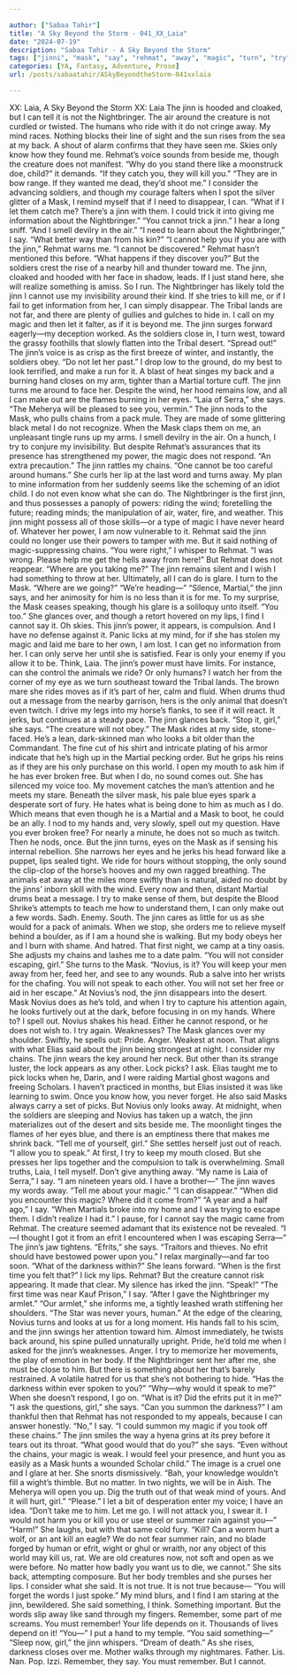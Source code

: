 ```yaml
---

author: ["Sabaa Tahir"]
title: "A Sky Beyond the Storm - 041_XX_Laia"
date: "2024-07-19"
description: "Sabaa Tahir - A Sky Beyond the Storm"
tags: ["jinni", "mask", "say", "rehmat", "away", "magic", "turn", "try", "martial", "power", "said", "novius", "laia", "nightbringer", "around", "creature", "back", "kill", "first", "eye", "chain", "lip", "ride", "mind", "though"]
categories: [YA, Fantasy, Adventure, Prose]
url: /posts/sabaatahir/ASkyBeyondtheStorm-041xxlaia

---
```



XX: Laia, A Sky Beyond the Storm
XX: Laia
The jinn is hooded and cloaked, but I can tell it is not the Nightbringer. The air around the creature is not curdled or twisted. The humans who ride with it do not cringe away.
My mind races. Nothing blocks their line of sight and the sun rises from the sea at my back. A shout of alarm confirms that they have seen me. Skies only know how they found me.
Rehmat’s voice sounds from beside me, though the creature does not manifest. “Why do you stand there like a moonstruck doe, child?” it demands. “If they catch you, they will kill you.”
“They are in bow range. If they wanted me dead, they’d shoot me.” I consider the advancing soldiers, and though my courage falters when I spot the silver glitter of a Mask, I remind myself that if I need to disappear, I can. “What if I let them catch me? There’s a jinn with them. I could trick it into giving me information about the Nightbringer.”
“You cannot trick a jinn.” I hear a long sniff. “And I smell devilry in the air.”
“I need to learn about the Nightbringer,” I say. “What better way than from his kin?”
“I cannot help you if you are with the jinn,” Rehmat warns me. “I cannot be discovered.”
Rehmat hasn’t mentioned this before. “What happens if they discover you?”
But the soldiers crest the rise of a nearby hill and thunder toward me. The jinn, cloaked and hooded with her face in shadow, leads.
If I just stand here, she will realize something is amiss. So I run. The Nightbringer has likely told the jinn I cannot use my invisibility around their kind. If she tries to kill me, or if I fail to get information from her, I can simply disappear. The Tribal lands are not far, and there are plenty of gullies and gulches to hide in.
I call on my magic and then let it falter, as if it is beyond me. The jinn surges forward eagerly—my deception worked. As the soldiers close in, I turn west, toward the grassy foothills that slowly flatten into the Tribal desert.
“Spread out!” The jinn’s voice is as crisp as the first breeze of winter, and instantly, the soldiers obey. “Do not let her past.”
I drop low to the ground, do my best to look terrified, and make a run for it. A blast of heat singes my back and a burning hand closes on my arm, tighter than a Martial torture cuff.
The jinn turns me around to face her. Despite the wind, her hood remains low, and all I can make out are the flames burning in her eyes.
“Laia of Serra,” she says. “The Meherya will be pleased to see you, vermin.”
The jinn nods to the Mask, who pulls chains from a pack mule. They are made of some glittering black metal I do not recognize. When the Mask claps them on me, an unpleasant tingle runs up my arms.
I smell devilry in the air. 
On a hunch, I try to conjure my invisibility. But despite Rehmat’s assurances that its presence has strengthened my power, the magic does not respond.
“An extra precaution.” The jinn rattles my chains. “One cannot be too careful around humans.” She curls her lip at the last word and turns away.
My plan to mine information from her suddenly seems like the scheming of an idiot child. I do not even know what she can do. The Nightbringer is the first jinn, and thus possesses a panoply of powers: riding the wind; foretelling the future; reading minds; the manipulation of air, water, fire, and weather. This jinn might possess all of those skills—or a type of magic I have never heard of.
Whatever her power, I am now vulnerable to it. Rehmat said the jinn could no longer use their powers to tamper with me. But it said nothing of magic-suppressing chains.
“You were right,” I whisper to Rehmat. “I was wrong. Please help me get the hells away from here!”
But Rehmat does not reappear.
“Where are you taking me?” The jinn remains silent and I wish I had something to throw at her. Ultimately, all I can do is glare. I turn to the Mask. “Where are we going?”
“We’re heading—”
“Silence, Martial,” the jinn says, and her animosity for him is no less than it is for me. To my surprise, the Mask ceases speaking, though his glare is a soliloquy unto itself.
“You too.” She glances over, and though a retort hovered on my lips, I find I cannot say it. Oh skies. This jinn’s power, it appears, is compulsion. And I have no defense against it.
Panic licks at my mind, for if she has stolen my magic and laid me bare to her own, I am lost. I can get no information from her. I can only serve her until she is satisfied.
Fear is only your enemy if you allow it to be. Think, Laia. The jinn’s power must have limits. For instance, can she control the animals we ride? Or only humans?
I watch her from the corner of my eye as we turn southeast toward the Tribal lands. The brown mare she rides moves as if it’s part of her, calm and fluid. When drums thud out a message from the nearby garrison, hers is the only animal that doesn’t even twitch.
I drive my legs into my horse’s flanks, to see if it will react. It jerks, but continues at a steady pace. The jinn glances back.
“Stop it, girl,” she says. “The creature will not obey.”
The Mask rides at my side, stone-faced. He’s a lean, dark-skinned man who looks a bit older than the Commandant. The fine cut of his shirt and intricate plating of his armor indicate that he’s high up in the Martial pecking order. But he grips his reins as if they are his only purchase on this world.
I open my mouth to ask him if he has ever broken free. But when I do, no sound comes out. She has silenced my voice too.
My movement catches the man’s attention and he meets my stare. Beneath the silver mask, his pale blue eyes spark a desperate sort of fury. He hates what is being done to him as much as I do.
Which means that even though he is a Martial and a Mask to boot, he could be an ally.
I nod to my hands and, very slowly, spell out my question. Have you ever broken free?
For nearly a minute, he does not so much as twitch. Then he nods, once.
But the jinn turns, eyes on the Mask as if sensing his internal rebellion. She narrows her eyes and he jerks his head forward like a puppet, lips sealed tight.
We ride for hours without stopping, the only sound the clip-clop of the horse’s hooves and my own ragged breathing. The animals eat away at the miles more swiftly than is natural, aided no doubt by the jinns’ inborn skill with the wind. Every now and then, distant Martial drums beat a message. I try to make sense of them, but despite the Blood Shrike’s attempts to teach me how to understand them, I can only make out a few words. Sadh. Enemy. South.
The jinn cares as little for us as she would for a pack of animals. When we stop, she orders me to relieve myself behind a boulder, as if I am a hound she is walking. But my body obeys her and I burn with shame. And hatred.
That first night, we camp at a tiny oasis. She adjusts my chains and lashes me to a date palm.
“You will not consider escaping, girl.” She turns to the Mask. “Novius, is it? You will keep your men away from her, feed her, and see to any wounds. Rub a salve into her wrists for the chafing. You will not speak to each other. You will not set her free or aid in her escape.” At Novius’s nod, the jinn disappears into the desert.
Mask Novius does as he’s told, and when I try to capture his attention again, he looks furtively out at the dark, before focusing in on my hands.
Where to? I spell out.
Novius shakes his head. Either he cannot respond, or he does not wish to. I try again.
Weaknesses?
The Mask glances over my shoulder. Swiftly, he spells out:
Pride. Anger. Weakest at noon.
That aligns with what Elias said about the jinn being strongest at night. I consider my chains. The jinn wears the key around her neck. But other than its strange luster, the lock appears as any other.
Lock picks? I ask. Elias taught me to pick locks when he, Darin, and I were raiding Martial ghost wagons and freeing Scholars. I haven’t practiced in months, but Elias insisted it was like learning to swim. Once you know how, you never forget. He also said Masks always carry a set of picks.
But Novius only looks away.
At midnight, when the soldiers are sleeping and Novius has taken up a watch, the jinn materializes out of the desert and sits beside me. The moonlight tinges the flames of her eyes blue, and there is an emptiness there that makes me shrink back.
“Tell me of yourself, girl.” She settles herself just out of reach. “I allow you to speak.”
At first, I try to keep my mouth closed. But she presses her lips together and the compulsion to talk is overwhelming. Small truths, Laia, I tell myself. Don’t give anything away.
“My name is Laia of Serra,” I say. “I am nineteen years old. I have a brother—”
The jinn waves my words away. “Tell me about your magic.”
“I can disappear.”
“When did you encounter this magic? Where did it come from?”
“A year and a half ago,” I say. “When Martials broke into my home and I was trying to escape them. I didn’t realize I had it.” I pause, for I cannot say the magic came from Rehmat. The creature seemed adamant that its existence not be revealed.
“I—I thought I got it from an efrit I encountered when I was escaping Serra—”
The jinn’s jaw tightens. “Efrits,” she says. “Traitors and thieves. No efrit should have bestowed power upon you.”
I relax marginally—and far too soon.
“What of the darkness within?” She leans forward. “When is the first time you felt that?”
I lick my lips. Rehmat? But the creature cannot risk appearing. It made that clear.
My silence has irked the jinn. “Speak!”
“The first time was near Kauf Prison,” I say. “After I gave the Nightbringer my armlet.”
“Our armlet,” she informs me, a tightly leashed wrath stiffening her shoulders. “The Star was never yours, human.”
At the edge of the clearing, Novius turns and looks at us for a long  moment. His hands fall to his scim, and the jinn swings her attention toward him. Almost immediately, he twists back around, his spine pulled unnaturally upright. Pride, he’d told me when I asked for the jinn’s weaknesses. Anger.
I try to memorize her movements, the play of emotion in her body. If the Nightbringer sent her after me, she must be close to him. But there is something about her that’s barely restrained. A volatile hatred for us that she’s not bothering to hide.
“Has the darkness within ever spoken to you?”
“Why—why would it speak to me?” When she doesn’t respond, I go on. “What is it? Did the efrits put it in me?”
“I ask the questions, girl,” she says. “Can you summon the darkness?”
I am thankful then that Rehmat has not responded to my appeals, because I can answer honestly. “No,” I say. “I could summon my magic if you took off these chains.”
The jinn smiles the way a hyena grins at its prey before it tears out its throat. “What good would that do you?” she says. “Even without the chains, your magic is weak. I would feel your presence, and hunt you as easily as a Mask hunts a wounded Scholar child.”
The image is a cruel one and I glare at her. She snorts dismissively.
“Bah, your knowledge wouldn’t fill a wight’s thimble. But no matter. In two nights, we will be in Aish. The Meherya will open you up. Dig the truth out of that weak mind of yours. And it will hurt, girl.”
“Please.” I let a bit of desperation enter my voice; I have an idea. “Don’t take me to him. Let me go. I will not attack you, I swear it. I would not harm you or kill you or use steel or summer rain against you—”
“Harm!” She laughs, but with that same cold fury. “Kill? Can a worm hurt a wolf, or an ant kill an eagle? We do not fear summer rain, and no blade forged by human or efrit, wight or ghul or wraith, nor any object of this world may kill us, rat. We are old creatures now, not soft and open as we were before. No matter how badly you want us to die, we cannot.”
She sits back, attempting composure. But her body trembles and she purses her lips. I consider what she said. It is not true. It is not true because—
“You will forget the words I just spoke.”
My mind blurs, and I find I am staring at the jinn, bewildered. She said something, I think. Something important. But the words slip away like sand through my fingers. Remember, some part of me screams. You must remember! Your life depends on it. Thousands of lives depend on it!
“You—” I put a hand to my temple. “You said something—”
“Sleep now, girl,” the jinn whispers. “Dream of death.”
As she rises, darkness closes over me. Mother walks through my nightmares. Father. Lis. Nan. Pop. Izzi. Remember, they say. You must remember.
But I cannot.
